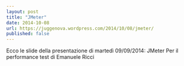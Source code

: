 ```yaml
---
layout: post
title: "JMeter"
date: 2014-10-08
url: https://juggenova.wordpress.com/2014/10/08/jmeter/
published: false 
---
```


Ecco le slide della presentazione di martedì 09/09/2014: JMeter Per il performance test di Emanuele Ricci 
